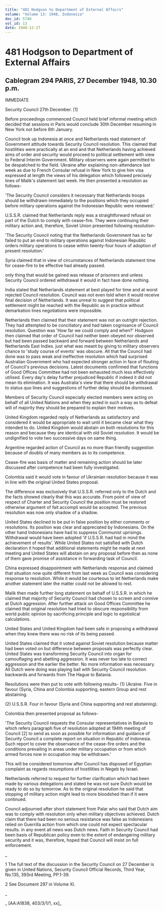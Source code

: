 ```yaml
---
title: "481 Hodgson to Department of External Affairs"
volume: "Volume 13: 1948, Indonesia"
doc_id: 5748
vol_id: 13
date: 1948-12-27
---
```


# 481 Hodgson to Department of External Affairs

## Cablegram 294 PARIS, 27 December 1948, 10.30 p.m.

IMMEDIATE

Security Council 27th December. [1]

Before proceedings commenced Council held brief informal meeting which decided that sessions in Paris would conclude 30th December resuming in New York not before 6th January.

Council took up Indonesia at once and Netherlands read statement of Government attitude towards Security Council resolution. This claimed that hostilities were practically at an end and that Netherlands having achieved aims of order and security would proceed to political settlement with view to Federal Interim Government. Military observers were again permitted to be despatched to the field. Ukraine after explaining non-attendance last week as due to French Consular refusal in New York to give him visa expressed at length the views of his delegation which followed precisely lines of Malik's statement last week. He then presented a resolution as follows-

'The Security Council considers it necessary that Netherlands troops should be withdrawn immediately to the positions which they occupied before military operations against the Indonesian Republic were renewed.'

U.S.S.R. claimed that Netherlands reply was a straightforward refusal on part of the Dutch to comply with cease-fire. They were continuing their military action and, therefore, Soviet Union presented following resolution-

'The Security Council noting that the Netherlands Government has so far failed to put an end to military operations against Indonesian Republic orders military operations to cease within twenty-four hours of adoption of present resolution.'

Syria claimed that in view of circumstances of Netherlands statement time for cease-fire to be effective had already passed.

only thing that would be gained was release of prisoners and unless Security Council ordered withdrawal it would in fact have done nothing.

India stated that Netherlands statement at best played for time and at worst rejected Council resolution. Council was not even told when it would receive final decision of Netherlands. It was unreal to suggest that political settlement might be reached with the Republic as in practice without demarkation lines negotiations were impossible.

Netherlands then claimed that their statement was not an outright rejection. They had attempted to be conciliatory and had taken cognisance of Council resolution. Question was 'How far we could comply and when?' Hodgson then claimed that order of Council had neither been obeyed nor observed but had been passed backward and forward between Netherlands and Netherlands East Indies. just what was meant by giving to military observers chance to 'study course of events' was obscure. All that the Council had done was to pass weak and ineffective resolution which had surprised Australian Government who had expected stronger action in face of flouting of Council's previous decisions. Latest documents confirmed that functions of Good Offices Committee had not been exhausted much less effectively utilised. Every day's delay further prejudiced Republic if indeed it did not mean its elimination. It was Australia's view that there should be withdrawal to status quo lines and suggestions of further delay should be dismissed.

Members of Security Council especially elected members were acting on behalf of all United Nations and when they acted in such a way as to defeat will of majority they should be prepared to explain their motives.

United Kingdom regarded reply of Netherlands as satisfactory and considered it would be appropriate to wait until it became clear what they intended to do. United Kingdom would abstain on both resolutions for this reason and because they are identical with old Soviet resolution. It would be undignified to vote two successive days on same thing.

Argentine regarded action of Council as no more than friendly suggestion because of doubts of many members as to its competence.

Cease-fire was basis of matter and remaining action should be later discussed after competence had been fully investigated.

Colombia said it would vote in favour of Ukrainian resolution because it was in line with the original United States proposal.

The difference was exclusively that U.S.S.R. referred only to the Dutch and the facts showed clearly that this was accurate. From point of view of respect of Charter and Security Council the position must be restored otherwise argument of fait accompli would be accepted. The previous resolution was now only shadow of a shadow.

United States declined to be put in false position by either comments or resolutions. Its position was clear and appreciated by Indonesians. On the other hand Indonesians have had to suppress Communist uprisings. Withdrawal would have been adopted 'if U.S.S.R. had had in mind the achievement of results'. While United States not satisfied with Dutch declaration it hoped that additional statements might be made at next meeting and United States will abstain on any proposal before then as none of them gave promise of assistance in forwarding task of Council.

China expressed disappointment with Netherlands response and claimed that situation now quite different from last week as Council was considering response to resolution. While it would be courteous to let Netherlands make another statement later the matter could not be allowed to rest.

Malik then made further long statement on behalf of U.S.S.R. in which he claimed that majority of Security Council had chosen to screen and connive at Dutch aggression. After further attack on Good Offices Committee he claimed that original resolution had tried to obscure responsibility from world public opinion by sacrificing principle and logic to egotistical calculations.

United States and United Kingdom had been safe in proposing a withdrawal when they knew there was no risk of its being passed.

United States claimed that it voted against Soviet resolution because matter had been voted on but difference between proposals was perfectly clear. United States was transforming Security Council into organ for camouflaging and abetting aggression. It was never too late to correct aggression and the earlier the better. No more information was necessary. All Dutch were doing was playing ball with Security Council resolution backwards and forwards from The Hague to Batavia.

Resolutions were then put to vote with following results- (1) Ukraine. Five in favour (Syria, China and Colombia supporting, eastern Group and rest abstaining.

(2) U.S.S.R. Four in favour (Syria and China supporting and rest abstaining).

Colombia then presented proposal as follows-

'The Security Council requests the Consular representatives in Batavia to which refers paragraph five of resolution adopted at 194th meeting of Council [2] to send as soon as possible for information and guidance of Security Council a complete report on situation in Republic of Indonesia. Such report to cover the observance of the cease-fire orders and the conditions prevailing in areas under military occupation or from which armed forces now in occupation may be withdrawn.'

This will be considered tomorrow after Council has disposed of Egyptian complaint as regards resumptions of hostilities in Negeb by Israel.

Netherlands referred to request for further clarification which had been made by various delegations and stated he was not sure Dutch would be ready to do so by tomorrow. As to the original resolution he said that stopping of military action might lead to more bloodshed than if it were continued.

Council adjourned after short statement from Palar who said that Dutch aim was to comply with resolution only when military objectives achieved. Dutch claim that there had been no serious resistance was false as Indonesians relied on Guerrilla action from which one could not expect spectacular results. in any event all news was Dutch news. Faith in Security Council had been basis of Republican policy even to the extent of endangering military security and it was, therefore, hoped that Council will insist on full enforcement.

_

1 The full text of the discussion in the Security Council on 27 December is given in United Nations, Security Council Official Records, Third Year, No.135, 393rd Meeting, PP.1-39.

2 See Document 297 in Volume XI.

_

_ [AA:A1838, 403/3/1/1, xx]_
